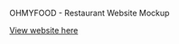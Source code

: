 OHMYFOOD - Restaurant Website Mockup

[View website here](https://chrisopo2021.github.io/ChrisOglesby_P3_08022021_A/)
